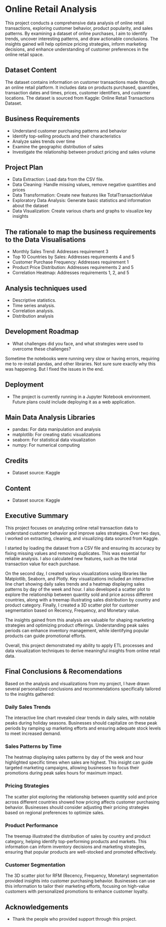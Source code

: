 # Online Retail Analysis

This project conducts a comprehensive data analysis of online retail transactions, exploring customer behavior, product popularity, and sales patterns. By examining a dataset of online purchases, I aim to identify trends, uncover interesting patterns, and draw actionable conclusions. The insights gained will help optimize pricing strategies, inform marketing decisions, and enhance understanding of customer preferences in the online retail space.


## Dataset Content
The dataset contains information on customer transactions made through an online retail platform. It includes data on products purchased, quantities, transaction dates and times, prices, customer identifiers, and customer locations. The dataset is sourced from Kaggle: Online Retail Transactions Dataset.


## Business Requirements
* Understand customer purchasing patterns and behavior
* Identify top-selling products and their characteristics
* Analyze sales trends over time
* Examine the geographic distribution of sales
* Investigate the relationship between product pricing and sales volume


## Project Plan
* Data Extraction: Load data from the CSV file.
* Data Cleaning: Handle missing values, remove negative quantities and prices
* Data Transformation: Create new features like TotalTransactionValue
* Exploratory Data Analysis: Generate basic statistics and information about the dataset
* Data Visualization: Create various charts and graphs to visualize key insights

## The rationale to map the business requirements to the Data Visualisations
* Monthly Sales Trend: Addresses requirement 3
* Top 10 Countries by Sales: Addresses requirements 4 and 5
* Customer Purchase Frequency: Addresses requirement 1
* Product Price Distribution: Addresses requirements 2 and 5
* Correlation Heatmap: Addresses requirements 1, 2, and 5

## Analysis techniques used
* Descriptive statistics.
* Time series analysis.
* Correlation analysis.
* Distribution analysis

## Development Roadmap
* What challenges did you face, and what strategies were used to overcome these challenges?

Sometime the notebooks were running very slow or having errors, requiring me to re-install pandas, and other libraries.  Not sure sure exactly why this was happening.  But I fixed the issues in the end.

## Deployment
* The project is currently running in a Jupyter Notebook environment. Future plans could include deploying it as a web application.

## Main Data Analysis Libraries
* pandas: For data manipulation and analysis
* matplotlib: For creating static visualizations
* seaborn: For statistical data visualization
* numpy: For numerical computing

## Credits 

* Dataset source: Kaggle 

## Content 

* Dataset source: Kaggle 

## Executive Summary

This project focuses on analyzing online retail transaction data to understand customer behavior and improve sales strategies. Over two days, I worked on extracting, cleaning, and visualizing data sourced from Kaggle.

I started by loading the dataset from a CSV file and ensuring its accuracy by fixing missing values and removing duplicates. This was essential for reliable analysis. I also calculated new features, such as the total transaction value for each purchase.

On the second day, I created various visualizations using libraries like Matplotlib, Seaborn, and Plotly. Key visualizations included an interactive line chart showing daily sales trends and a heatmap displaying sales patterns by day of the week and hour. I also developed a scatter plot to explore the relationship between quantity sold and price across different countries, along with a treemap illustrating sales distribution by country and product category. Finally, I created a 3D scatter plot for customer segmentation based on Recency, Frequency, and Monetary value.

The insights gained from this analysis are valuable for shaping marketing strategies and optimizing product offerings. Understanding peak sales periods can enhance inventory management, while identifying popular products can guide promotional efforts.

Overall, this project demonstrated my ability to apply ETL processes and data visualization techniques to derive meaningful insights from online retail data.

## Final Conclusions & Recomendations

Based on the analysis and visualizations from my project, I have drawn several personalized conclusions and recommendations specifically tailored to the insights gathered:

### Daily Sales Trends

The interactive line chart revealed clear trends in daily sales, with notable peaks during holiday seasons. Businesses should capitalize on these peak periods by ramping up marketing efforts and ensuring adequate stock levels to meet increased demand.

### Sales Patterns by Time

The heatmap displaying sales patterns by day of the week and hour highlighted specific times when sales are highest. This insight can guide targeted marketing campaigns, allowing businesses to focus their promotions during peak sales hours for maximum impact.

### Pricing Strategies

The scatter plot exploring the relationship between quantity sold and price across different countries showed how pricing affects customer purchasing behavior. Businesses should consider adjusting their pricing strategies based on regional preferences to optimize sales.

### Product Performance

The treemap illustrated the distribution of sales by country and product category, helping identify top-performing products and markets. This information can inform inventory decisions and marketing strategies, ensuring that popular products are well-stocked and promoted effectively.

### Customer Segmentation

The 3D scatter plot for RFM (Recency, Frequency, Monetary) segmentation provided insights into customer purchasing behavior. Businesses can use this information to tailor their marketing efforts, focusing on high-value customers with personalized promotions to enhance customer loyalty.

## Acknowledgements 
* Thank the people who provided support through this project.